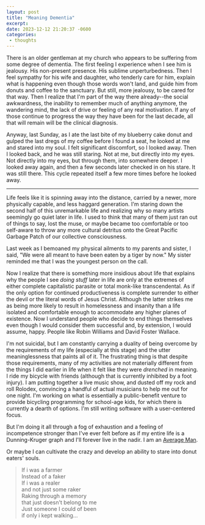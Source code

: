 ```yaml
---
layout: post
title: "Meaning Dementia"
excerpt: 
date: 2023-12-12 21:20:37 -0600
categories: 
 - thoughts
---
```


There is an older gentleman at my church who appears to be suffering from some degree of dementia. The first feeling I experience when I see him is jealousy. His non-present presence. His sublime unperturbedness. Then I feel sympathy for his wife and daughter, who tenderly care for him, explain what is happening even though those words won't land, and guide him from donuts and coffee to the sanctuary. But still, more jealousy, to be cared for that way. Then I realize that I'm part of the way there already--the social awkwardness, the inability to remember much of anything anymore, the wandering mind, the lack of drive or feeling of any real motivation. If any of those continue to progress the way they have been for the last decade, all that will remain will be the clinical diagnosis.

Anyway, last Sunday, as I ate the last bite of my blueberry cake donut and gulped the last dregs of my coffee before I found a seat, he looked at me and stared into my soul. I felt significant discomfort, so I looked away. Then I looked back, and he was still staring. Not at me, but directly into my eyes. Not directly into my eyes, but through them, into somewhere deeper. I looked away again, and then a few seconds later checked in on his stare. It was still there. This cycle repeated itself a few more times before he looked away.

---

Life feels like it is spinning away into the distance, carried by a newer, more physically capable, and less haggard generation. I'm staring down the second half of this unremarkable life and realizing why so many artists seemingly go quiet later in life. I used to think that many of them just ran out of things to say, lost the muse, or maybe became too comfortable or too self-aware to throw any more cultural detritus onto the Great Pacific Garbage Patch of our collective consciousness.

Last week as I bemoaned my physical ailments to my parents and sister, I said, "We were all meant to have been eaten by a tiger by now." My sister reminded me that I was the youngest person on the call.

Now I realize that there is something more insidious about life that explains why the people I see _doing stuff_ later in life are only at the extremes of either complete capitalistic parasite or total monk-like transcendental. As if the only option for continued productiveness is complete surrender to either the devil or the literal words of Jesus Christ. Although the latter strikes me as being more likely to result in homelessness and insanity than a life isolated and comfortable enough to accommodate any higher planes of existence.
Now I understand people who decide to end things themselves even though I would consider them successful and, by extension, I would assume, happy. People like Robin Williams and David Foster Wallace.

I'm not suicidal, but I am constantly carrying a duality of being overcome by the requirements of my life (especially at this stage) and the utter meaninglessness that paints all of it. The frustrating thing is that despite those requirements, many of my activities are not materially different from the things I did earlier in life when it felt like they were _drenched_ in meaning. I ride my bicycle with friends (although that is currently inhibited by a foot injury). I am putting together a live music show, and dusted off my rock and roll Rolodex, convincing a handful of actual musicians to help me out for one night. I'm working on what is essentially a public-benefit venture to provide bicycling programming for school-age kids, for which there is currently a dearth of options. I'm still writing software with a user-centered focus.

But I'm doing it all through a fog of exhaustion and a feeling of incompetence stronger than I've ever felt before as if my entire life is a Dunning-Kruger graph and I'll forever live in the nadir. I am an [Average Man](https://youtu.be/aQ0n-rR0kOA).

Or maybe I can cultivate the crazy and develop an ability to stare into donut eaters' souls.

> If i was a farmer  
> Instead of a faker  
> If i was a realer  
> and not just some raker  
> Raking through a memory  
> that just doesn't belong to me  
> Just someone I could of been  
> if only i kept walking...
